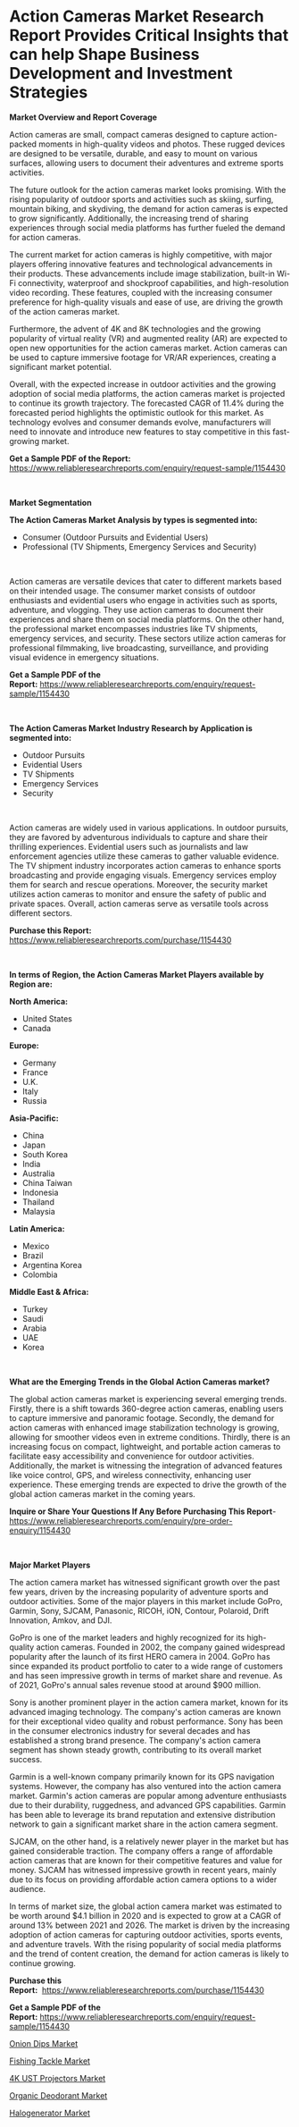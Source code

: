 <p><h1>Action Cameras Market Research Report Provides Critical Insights that can help Shape Business Development and Investment Strategies</h1></p><p><strong>Market Overview and Report Coverage</strong></p>
<p><p>Action cameras are small, compact cameras designed to capture action-packed moments in high-quality videos and photos. These rugged devices are designed to be versatile, durable, and easy to mount on various surfaces, allowing users to document their adventures and extreme sports activities.</p><p>The future outlook for the action cameras market looks promising. With the rising popularity of outdoor sports and activities such as skiing, surfing, mountain biking, and skydiving, the demand for action cameras is expected to grow significantly. Additionally, the increasing trend of sharing experiences through social media platforms has further fueled the demand for action cameras.</p><p>The current market for action cameras is highly competitive, with major players offering innovative features and technological advancements in their products. These advancements include image stabilization, built-in Wi-Fi connectivity, waterproof and shockproof capabilities, and high-resolution video recording. These features, coupled with the increasing consumer preference for high-quality visuals and ease of use, are driving the growth of the action cameras market.</p><p>Furthermore, the advent of 4K and 8K technologies and the growing popularity of virtual reality (VR) and augmented reality (AR) are expected to open new opportunities for the action cameras market. Action cameras can be used to capture immersive footage for VR/AR experiences, creating a significant market potential.</p><p>Overall, with the expected increase in outdoor activities and the growing adoption of social media platforms, the action cameras market is projected to continue its growth trajectory. The forecasted CAGR of 11.4% during the forecasted period highlights the optimistic outlook for this market. As technology evolves and consumer demands evolve, manufacturers will need to innovate and introduce new features to stay competitive in this fast-growing market.</p></p>
<p><strong>Get a Sample PDF of the Report:</strong> <a href="https://www.reliableresearchreports.com/enquiry/request-sample/1154430">https://www.reliableresearchreports.com/enquiry/request-sample/1154430</a></p>
<p>&nbsp;</p>
<p><strong>Market Segmentation</strong></p>
<p><strong>The Action Cameras Market Analysis by types is segmented into:</strong></p>
<p><ul><li>Consumer (Outdoor Pursuits and Evidential Users)</li><li>Professional (TV Shipments, Emergency Services and Security)</li></ul></p>
<p>&nbsp;</p>
<p><p>Action cameras are versatile devices that cater to different markets based on their intended usage. The consumer market consists of outdoor enthusiasts and evidential users who engage in activities such as sports, adventure, and vlogging. They use action cameras to document their experiences and share them on social media platforms. On the other hand, the professional market encompasses industries like TV shipments, emergency services, and security. These sectors utilize action cameras for professional filmmaking, live broadcasting, surveillance, and providing visual evidence in emergency situations.</p></p>
<p><strong>Get a Sample PDF of the Report:</strong>&nbsp;<a href="https://www.reliableresearchreports.com/enquiry/request-sample/1154430">https://www.reliableresearchreports.com/enquiry/request-sample/1154430</a></p>
<p>&nbsp;</p>
<p><strong>The Action Cameras Market Industry Research by Application is segmented into:</strong></p>
<p><ul><li>Outdoor Pursuits</li><li>Evidential Users</li><li>TV Shipments</li><li>Emergency Services</li><li>Security</li></ul></p>
<p>&nbsp;</p>
<p><p>Action cameras are widely used in various applications. In outdoor pursuits, they are favored by adventurous individuals to capture and share their thrilling experiences. Evidential users such as journalists and law enforcement agencies utilize these cameras to gather valuable evidence. The TV shipment industry incorporates action cameras to enhance sports broadcasting and provide engaging visuals. Emergency services employ them for search and rescue operations. Moreover, the security market utilizes action cameras to monitor and ensure the safety of public and private spaces. Overall, action cameras serve as versatile tools across different sectors.</p></p>
<p><strong>Purchase this Report:</strong>&nbsp; <a href="https://www.reliableresearchreports.com/purchase/1154430">https://www.reliableresearchreports.com/purchase/1154430</a></p>
<p>&nbsp;</p>
<p><strong>In terms of Region, the Action Cameras Market Players available by Region are:</strong></p>
<p>
    <p> <strong> North America: </strong>
        <ul>
            <li>United States</li>
            <li>Canada</li>
        </ul>
        </p> 
    <p> <strong> Europe: </strong>
        <ul>
            <li>Germany</li>
            <li>France</li>
            <li>U.K.</li>
            <li>Italy</li>
            <li>Russia</li>
        </ul>
        </p> 
    <p> <strong> Asia-Pacific: </strong>
        <ul>
            <li>China</li>
            <li>Japan</li>
            <li>South Korea</li>
            <li>India</li>
            <li>Australia</li>
            <li>China Taiwan</li>
            <li>Indonesia</li>
            <li>Thailand</li>
            <li>Malaysia</li>
        </ul>
        </p> 
    <p> <strong> Latin America: </strong>
        <ul>
            <li>Mexico</li>
            <li>Brazil</li>
            <li>Argentina Korea</li>
            <li>Colombia</li>
        </ul>
        </p> 
    <p> <strong> Middle East & Africa: </strong>
        <ul>
            <li>Turkey</li>
            <li>Saudi</li>
            <li>Arabia</li>
            <li>UAE</li>
            <li>Korea</li>
        </ul>
    </p>
    </p>
<p>&nbsp;</p>
<p><strong>What are the Emerging Trends in the Global Action Cameras market?</strong></p>
<p><p>The global action cameras market is experiencing several emerging trends. Firstly, there is a shift towards 360-degree action cameras, enabling users to capture immersive and panoramic footage. Secondly, the demand for action cameras with enhanced image stabilization technology is growing, allowing for smoother videos even in extreme conditions. Thirdly, there is an increasing focus on compact, lightweight, and portable action cameras to facilitate easy accessibility and convenience for outdoor activities. Additionally, the market is witnessing the integration of advanced features like voice control, GPS, and wireless connectivity, enhancing user experience. These emerging trends are expected to drive the growth of the global action cameras market in the coming years.</p></p>
<p><strong>Inquire or Share Your Questions If Any Before Purchasing This Report</strong>- <a href="https://www.reliableresearchreports.com/enquiry/pre-order-enquiry/1154430">https://www.reliableresearchreports.com/enquiry/pre-order-enquiry/1154430</a></p>
<p>&nbsp;</p>
<p><strong>Major Market Players</strong></p>
<p><p>The action camera market has witnessed significant growth over the past few years, driven by the increasing popularity of adventure sports and outdoor activities. Some of the major players in this market include GoPro, Garmin, Sony, SJCAM, Panasonic, RICOH, iON, Contour, Polaroid, Drift Innovation, Amkov, and DJI.</p><p>GoPro is one of the market leaders and highly recognized for its high-quality action cameras. Founded in 2002, the company gained widespread popularity after the launch of its first HERO camera in 2004. GoPro has since expanded its product portfolio to cater to a wide range of customers and has seen impressive growth in terms of market share and revenue. As of 2021, GoPro's annual sales revenue stood at around $900 million.</p><p>Sony is another prominent player in the action camera market, known for its advanced imaging technology. The company's action cameras are known for their exceptional video quality and robust performance. Sony has been in the consumer electronics industry for several decades and has established a strong brand presence. The company's action camera segment has shown steady growth, contributing to its overall market success.</p><p>Garmin is a well-known company primarily known for its GPS navigation systems. However, the company has also ventured into the action camera market. Garmin's action cameras are popular among adventure enthusiasts due to their durability, ruggedness, and advanced GPS capabilities. Garmin has been able to leverage its brand reputation and extensive distribution network to gain a significant market share in the action camera segment.</p><p>SJCAM, on the other hand, is a relatively newer player in the market but has gained considerable traction. The company offers a range of affordable action cameras that are known for their competitive features and value for money. SJCAM has witnessed impressive growth in recent years, mainly due to its focus on providing affordable action camera options to a wider audience.</p><p>In terms of market size, the global action camera market was estimated to be worth around $4.1 billion in 2020 and is expected to grow at a CAGR of around 13% between 2021 and 2026. The market is driven by the increasing adoption of action cameras for capturing outdoor activities, sports events, and adventure travels. With the rising popularity of social media platforms and the trend of content creation, the demand for action cameras is likely to continue growing.</p></p>
<p><strong>Purchase this Report:</strong>&nbsp;&nbsp;<a href="https://www.reliableresearchreports.com/purchase/1154430">https://www.reliableresearchreports.com/purchase/1154430</a></p>
<p></p>
<p><strong>Get a Sample PDF of the Report:</strong>&nbsp;<a href="https://www.reliableresearchreports.com/enquiry/request-sample/1154430">https://www.reliableresearchreports.com/enquiry/request-sample/1154430</a></p>
<p><p><a href="https://github.com/gaydyna/Market-Research-Report-List-1/blob/main/onion-dips-market.md">Onion Dips Market</a></p><p><a href="https://github.com/aasishrp01/Market-Research-Report-List-2/blob/main/fishing-tackle-market.md">Fishing Tackle Market</a></p><p><a href="https://github.com/dringals/Market-Research-Report-List-1/blob/main/4k-ust-projectors-market.md">4K UST Projectors Market</a></p><p><a href="https://github.com/Paul14Anderson63/Market-Research-Report-List-1/blob/main/organic-deodorant-market.md">Organic Deodorant Market</a></p><p><a href="https://github.com/tamvrosiya/Market-Research-Report-List-1/blob/main/halogenerator-market.md">Halogenerator Market</a></p></p>
